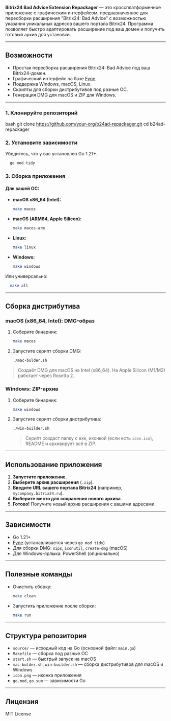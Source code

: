 
**Bitrix24 Bad Advice Extension Repackager** — это кроссплатформенное приложение с графическим интерфейсом,
предназначенное для пересборки расширения "Bitrix24: Bad Advice"
с возможностью указания уникальных адресов вашего портала Bitrix24.
Программа позволяет быстро адаптировать расширение под ваш домен и получить готовый архив для установки.

---

## Возможности

- Простая пересборка расширения Bitrix24: Bad Advice под ваш Bitrix24-домен.
- Графический интерфейс на базе [Fyne](https://fyne.io/).
- Поддержка Windows, macOS, Linux.
- Скрипты для сборки дистрибутивов под разные ОС.
- Генерация DMG для macOS и ZIP для Windows.

---

### 1. Клонируйте репозиторий

bash
git clone https://github.com/your-org/b24ad-repackager.git
cd b24ad-repackager


### 2. Установите зависимости

Убедитесь, что у вас установлен Go 1.21+.

```bash
  go mod tidy
```

### 3. Сборка приложения

#### Для вашей ОС:

- **macOS x86_64 (Intel):**
  ```bash
  make macos
  ```
- **macOS (ARM64, Apple Silicon):**
  ```bash
  make macos-arm
  ```
- **Linux:**
  ```bash
  make linux
  ```
- **Windows:**
  ```bash
  make windows
  ```

Или универсально:
```bash
  make all
```

---

## Сборка дистрибутива

### macOS (x86_64, Intel): DMG-образ

1. Соберите бинарник:
   ```bash
   make macos
   ```
2. Запустите скрипт сборки DMG:
   ```bash
   ./mac-bulder.sh
   ```
>  Создаёт DMG для macOS на Intel (x86_64). На Apple Silicon (M1/M2) работает через Rosetta 2.

### Windows: ZIP-архив

1. Соберите бинарник:
   ```bash
   make windows
   ```
2. Запустите скрипт сборки дистрибутива:
   ```bash
   ./win-builder.sh
   ```
   > Скрипт создаст папку с exe, иконкой (если есть `icon.ico`), README и архивирует всё в ZIP.

---

## Использование приложения

1. **Запустите приложение**.
2. **Выберите архив расширения** (`.zip`).
3. **Введите URL вашего портала Bitrix24** (например, `mycompany.bitrix24.ru`).
4. **Выберите место для сохранения нового архива**.
5. **Готово!** Получите новый архив расширения с вашими адресами.

---

## Зависимости

- Go 1.21+
- [Fyne](https://fyne.io/) (устанавливается через `go mod tidy`)
- Для сборки DMG: `sips`, `iconutil`, `create-dmg` (macOS)
- Для Windows-ярлыка: PowerShell (опционально)

---

## Полезные команды

- Очистить сборку:
  ```bash
  make clean
  ```
- Запустить приложение после сборки:
  ```bash
  make run
  ```

---

## Структура репозитория

- `source/` — исходный код на Go (основной файл: `main.go`)
- `Makefile` — сборка под разные ОС
- `start.sh` — быстрый запуск на macOS
- `mac-bulder.sh`, `win-builder.sh` — сборка дистрибутивов для macOS и Windows
- `icon.png` — иконка приложения
- `go.mod`, `go.sum` — зависимости Go

---

## Лицензия

MIT License
